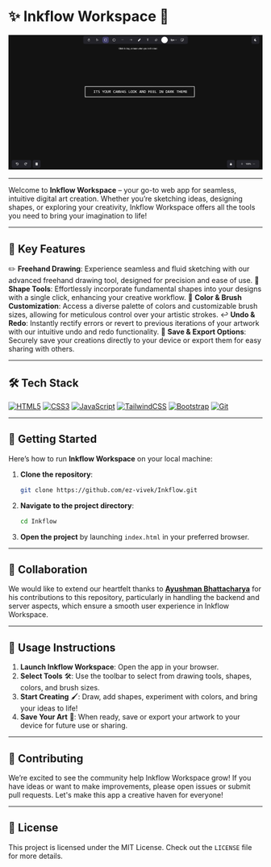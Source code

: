 # ✨ Inkflow Workspace 🎨

<img src="Images/dark-theme-preview.png">

---


Welcome to **Inkflow Workspace** – your go-to web app for seamless, intuitive digital art creation. Whether you’re sketching ideas, designing shapes, or exploring your creativity, Inkflow Workspace offers all the tools you need to bring your imagination to life!

---

## 🌟 Key Features

 ✏️ **Freehand Drawing**: Experience seamless and fluid sketching with our advanced freehand drawing tool, designed for precision and ease of use.
 🔷 **Shape Tools**: Effortlessly incorporate fundamental shapes into your designs with a single click, enhancing your creative workflow.
 🎨 **Color & Brush Customization**: Access a diverse palette of colors and customizable brush sizes, allowing for meticulous control over your artistic strokes.
 ↩️ **Undo & Redo**: Instantly rectify errors or revert to previous iterations of your artwork with our intuitive undo and redo functionality.
 💾 **Save & Export Options**: Securely save your creations directly to your device or export them for easy sharing with others.

---

## 🛠️ Tech Stack

<p>
<a href="https://developer.mozilla.org/en-US/docs/Glossary/HTML5" target="_blank" rel="noreferrer"><img src="https://raw.githubusercontent.com/danielcranney/readme-generator/main/public/icons/skills/html5-colored.svg" width="36" height="36" alt="HTML5" /></a>
<a href="https://www.w3.org/TR/CSS/#css" target="_blank" rel="noreferrer"><img src="https://raw.githubusercontent.com/danielcranney/readme-generator/main/public/icons/skills/css3-colored.svg" width="36" height="36" alt="CSS3" /></a>
<a href="https://developer.mozilla.org/en-US/docs/Web/JavaScript" target="_blank" rel="noreferrer"><img src="https://raw.githubusercontent.com/danielcranney/readme-generator/main/public/icons/skills/javascript-colored.svg" width="36" height="36" alt="JavaScript" /></a>
<a href="https://tailwindcss.com/" target="_blank" rel="noreferrer"><img src="https://raw.githubusercontent.com/danielcranney/readme-generator/main/public/icons/skills/tailwindcss-colored.svg" width="36" height="36" alt="TailwindCSS" /></a>
<a href="https://getbootstrap.com/" target="_blank" rel="noreferrer"><img src="https://raw.githubusercontent.com/danielcranney/readme-generator/main/public/icons/skills/bootstrap-colored.svg" width="36" height="36" alt="Bootstrap" /></a>
<a href="https://git-scm.com/" target="_blank" rel="noreferrer"><img src="https://raw.githubusercontent.com/danielcranney/readme-generator/main/public/icons/skills/git-colored.svg" width="36" height="36" alt="Git" /></a>
</p>

---

## 🚀 Getting Started

Here’s how to run **Inkflow Workspace** on your local machine:

1. **Clone the repository**:
   ```bash
   git clone https://github.com/ez-vivek/Inkflow.git
   ```

2. **Navigate to the project directory**:
   ```bash
   cd Inkflow
   ```

3. **Open the project** by launching `index.html` in your preferred browser.

---

## 🤝 Collaboration

We would like to extend our heartfelt thanks to <a href="https://github.com/Circuit-Overtime" target="_blank"><b>Ayushman Bhattacharya</b></a> for his contributions to this repository, particularly in handling the backend and server aspects, which ensure a smooth user experience in Inkflow Workspace.

---

## 🎉 Usage Instructions

1. **Launch Inkflow Workspace**: Open the app in your browser.
2. **Select Tools** 🛠️: Use the toolbar to select from drawing tools, shapes, colors, and brush sizes.
3. **Start Creating** 🖌️: Draw, add shapes, experiment with colors, and bring your ideas to life!
4. **Save Your Art** 💾: When ready, save or export your artwork to your device for future use or sharing.

---

## 🤝 Contributing

We’re excited to see the community help Inkflow Workspace grow! If you have ideas or want to make improvements, please open issues or submit pull requests. Let's make this app a creative haven for everyone! 

---

## 📜 License

This project is licensed under the MIT License. Check out the `LICENSE` file for more details.
